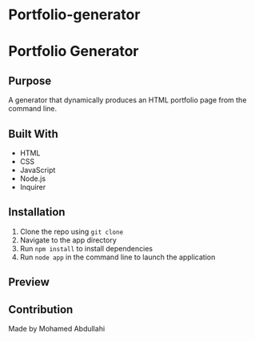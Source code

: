 # Portfolio-generator

# Portfolio Generator

## Purpose

A generator that dynamically produces an HTML portfolio page from the command line.

## Built With

- HTML
- CSS
- JavaScript
- Node.js
- Inquirer

## Installation

1. Clone the repo using `git clone`
2. Navigate to the app directory
3. Run `npm install` to install dependencies
4. Run `node app` in the command line to launch the application

## Preview

## Contribution

Made by Mohamed Abdullahi